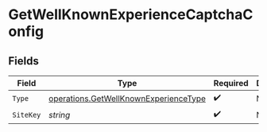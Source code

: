 # GetWellKnownExperienceCaptchaConfig


## Fields

| Field                                                                                          | Type                                                                                           | Required                                                                                       | Description                                                                                    |
| ---------------------------------------------------------------------------------------------- | ---------------------------------------------------------------------------------------------- | ---------------------------------------------------------------------------------------------- | ---------------------------------------------------------------------------------------------- |
| `Type`                                                                                         | [operations.GetWellKnownExperienceType](../../models/operations/getwellknownexperiencetype.md) | :heavy_check_mark:                                                                             | N/A                                                                                            |
| `SiteKey`                                                                                      | *string*                                                                                       | :heavy_check_mark:                                                                             | N/A                                                                                            |